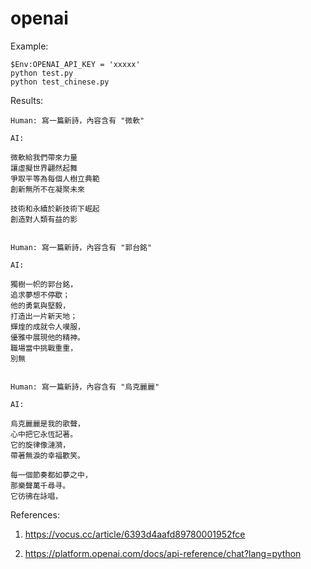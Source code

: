 # openai

Example:
```
$Env:OPENAI_API_KEY = 'xxxxx'
python test.py
python test_chinese.py
```

Results:
```
Human: 寫一篇新詩，內容含有 "微軟"

AI:

微軟給我們帶來力量
讓虛擬世界翩然起舞
爭取平等為每個人樹立典範
創新無所不在凝聚未來

技術和永續於新技術下崛起
創造對人類有益的影


Human: 寫一篇新詩，內容含有 "郭台銘"

AI:

獨樹一帜的郭台銘，
追求夢想不停歇；
他的勇氣與堅毅，
打造出一片新天地；
輝煌的成就令人嘆服，
優雅中展現他的精神。
職場當中挑戰重重，
別無


Human: 寫一篇新詩，內容含有 "烏克麗麗"

AI: 

烏克麗麗是我的歌聲，
心中把它永恆記著。
它的旋律像漣漪，
帶著無淚的幸福歡笑。

每一個節奏都如夢之中，
那樂聲萬千尋寻。
它彷彿在詠唱，
```

References:

1. https://vocus.cc/article/6393d4aafd89780001952fce

2. https://platform.openai.com/docs/api-reference/chat?lang=python